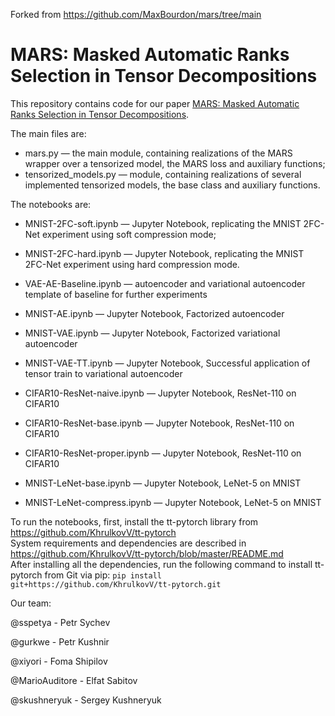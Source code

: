 Forked from https://github.com/MaxBourdon/mars/tree/main

# MARS: Masked Automatic Ranks Selection in Tensor Decompositions
This repository contains code for our paper [MARS: Masked Automatic Ranks Selection in Tensor Decompositions](https://arxiv.org/abs/2006.10859).


The main files are:
* mars.py &mdash; the main module, containing realizations of the MARS wrapper over a tensorized model, the MARS loss and auxiliary functions;
* tensorized_models.py &mdash; module, containing realizations of several implemented tensorized models, the base class and auxiliary functions.

The notebooks are:
* MNIST-2FC-soft.ipynb &mdash; Jupyter Notebook, replicating the MNIST 2FC-Net experiment using soft compression mode;
* MNIST-2FC-hard.ipynb &mdash; Jupyter Notebook, replicating the MNIST 2FC-Net experiment using hard compression mode.
* VAE-AE-Baseline.ipynb &mdash; autoencoder and variational autoencoder template of baseline for further experiments
  
* MNIST-AE.ipynb &mdash; Jupyter Notebook, Factorized autoencoder
* MNIST-VAE.ipynb &mdash; Jupyter Notebook, Factorized variational autoencoder
* MNIST-VAE-TT.ipynb &mdash; Jupyter Notebook, Successful application of tensor train to variational autoencoder
  
* CIFAR10-ResNet-naive.ipynb &mdash; Jupyter Notebook, ResNet-110 on CIFAR10
* CIFAR10-ResNet-base.ipynb &mdash; Jupyter Notebook, ResNet-110 on CIFAR10
* CIFAR10-ResNet-proper.ipynb &mdash; Jupyter Notebook, ResNet-110 on CIFAR10

* MNIST-LeNet-base.ipynb &mdash; Jupyter Notebook, LeNet-5 on MNIST
* MNIST-LeNet-compress.ipynb &mdash; Jupyter Notebook, LeNet-5 on MNIST
  

To run the notebooks, first, install the tt-pytorch library from https://github.com/KhrulkovV/tt-pytorch  
System requirements and dependencies are described in https://github.com/KhrulkovV/tt-pytorch/blob/master/README.md  
After installing all the dependencies, run the following command to install tt-pytorch from Git via pip: `pip install git+https://github.com/KhrulkovV/tt-pytorch.git`

Our team:

@sspetya - Petr Sychev

@gurkwe - Petr Kushnir

@xiyori - Foma Shipilov

@MarioAuditore - Elfat Sabitov

@skushneryuk - Sergey Kushneryuk
